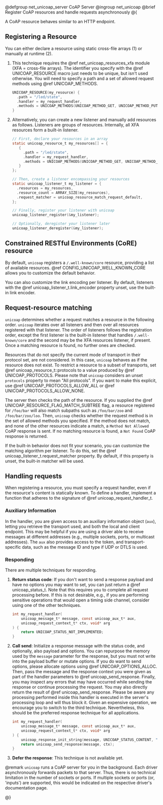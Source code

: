 @defgroup net_unicoap_server CoAP Server
@ingroup  net_unicoap
@brief    Register CoAP resources and handle requests asynchronously
@{

A CoAP resource behaves similar to an HTTP endpoint.

## Registering a Resource

You can either declare a resource using static cross-file arrays (1) or manually at runtime (2).

1. This technique requires the @ref net_unicoap_resources_xfa module (XFA = cross-file arrays).
   The identifier you specify with the @ref UNICOAP_RESOURCE macro just needs to be unique,
   but isn't used otherwise. You will need to specify a path and a set of allowed request methods
   using @ref UNICOAP_METHODS.

   ```c
   UNICOAP_RESOURCE(my_resource) {
     .path = "/led/state",
     .handler = my_request_handler,
     .methods = UNICOAP_METHODS(UNICOAP_METHOD_GET, UNICOAP_METHOD_PUT)
   }
   ```

2. Alternatively, you can create a new listener and manually add resources as follows.
   Listeners are groups of resources. Internally, all XFA resources form a built-in listener.

   ```c
   // First, declare your resources in an array
   static unicoap_resource_t my_resources[] = {
      {
        .path = "/led/state",
        .handler = my_request_handler,
        .methods = UNICOAP_METHODS(UNICOAP_METHOD_GET, UNICOAP_METHOD_PUT)
      }
   };

   // Then, create a listener encompassing your resources
   static unicoap_listener_t my_listener = {
     .resources = my_resources,
     .resource_count = ARRAY_SIZE(my_resources),
     .request_matcher = unicoap_resource_match_request_default,
   };

   // Finally, register your listener with unicoap
   unicoap_listener_register(&my_listener);

   // Optionally, deregister your listener later
   unicoap_listener_deregister(&my_listener);
   ```

## Constrained RESTful Environments (CoRE) resource

By default, `unicoap` registers a `/.well-known/core` resource, providing a list of available
resources. @ref CONFIG_UNICOAP_WELL_KNOWN_CORE allows you to customize the default behavior.

You can also customize the link encoding per listener. By default, listeners with the
@ref unicoap_listener_t.link_encoder property unset, use the built-in link encoder.

## Request-resource matching

`unicoap` determines whether a request matches a resource in the following order. `unicoap` iterates
over all listeners and then over all resources registered with that listener. The order of listeners
follows the registration order, except the first listener is the built-in listener that handles
`/.well-known/core` and the second may be the XFA resources listener, if present. Once a matching
resource is found, no further ones are checked.

Resources that do not specify the current mode of transport in their protocol set, are not
considered. In this case, `unicoap` behaves as if the resource does not exist. To restrict a
resource to a subset of transports, set @ref unicoap_resource_t::protocols to a value produced
by @ref UNICOAP_PROTOCOLS. Please note that `unicoap` considers an unset `protocols` property
to mean "All protocols". If you want to make this explicit, use @ref UNICOAP_PROTOCOLS_ALLOW_ALL or
@ref UNICOAP_PROTOCOLS_ALLOW_NONE.

The server then checks the path of the resource. If you supplied the
@ref UNICOAP_RESOURCE_FLAG_MATCH_SUBTREE flag, a resource registered for `/foo/bar` will also match
subpaths such as `/foo/bar/zoo` and `/foo/bar/zoo/loo`. Then, `unicoap` checks whether the request
method is in the set of allowed methods you specified. If the method does not match, and none of the
other resources indicate a match, a `Method Not Allowed` CoAP response is sent.
If no matching resource is found, a `Not Found` CoAP response is returned.

If the built-in
behavior does not fit your scenario, you can customize the matching algorithm per listener.
To do this, set the @ref unicoap_listener_t.request_matcher property. By default, if this property
is unset, the built-in matcher will be used.

## Handling requests

When registering a resource, you must specify a request handler, even if the resource's content
is statically known. To define a handler, implement a function that adheres to the signature of
@ref unicoap_request_handler_t.

### Auxiliary Information

In the handler, you are given access to an auxiliary information
object (`aux`), letting you retrieve the transport used, and both the local and client endpoint.
This may be helpful if you are using a driver able to receive messages at different addresses
(e.g., multiple sockets, ports, or multicast addresses). The `aux` also provides access to the
token, and transport-specific data, such as the message ID and type if UDP or DTLS is used.

### Responding

There are multiple techniques for responding.

1. **Return status code**: If you don't want to send a response payload and have no
   options you may want to set, you can just return a @ref unicoap_status_t. Note that this requires
   you to complete all request processing before. If this is not desirable, e.g., if you are
   performing sensitive operations that would open a timing side channel, consider using one of the
   other techniques.

   ```c
   int my_request_handler(
       unicoap_message_t* message, const unicoap_aux_t* aux,
       unicoap_request_context_t* ctx, void* arg
   ) {
       return UNICOAP_STATUS_NOT_IMPLEMENTED;
   }
   ```

2. **Call send**: Initialize a response message with the status code, and
  optionally, also payload and options. You can repurpose the memory used by the `message`
  parameter for the response, but you must not write into the payload buffer or mutate options.
  If you do want to send options, please allocate options using @ref UNICOAP_OPTIONS_ALLOC.
  Then, pass the message and the response context you were
  given as part of the handler parameters to @ref unicoap_send_response. Finally, you may inspect
  any errors that may have occurred while sending the response or continue processing the request.
  You may also directly return the result of @ref unicoap_send_response.
  Please be aware any processing performed inside this handler is executed in the server's
  processing loop and will thus block it. Given an expensive operation, we encourage you to switch
  to the third technique. Nevertheless, this should be the preferred response technique for all
  applications.

   ```c
   int my_request_handler(
       unicoap_message_t* message, const unicoap_aux_t* aux,
       unicoap_request_context_t* ctx, void* arg
   ) {
       unicoap_response_init_string(message, UNICOAP_STATUS_CONTENT, "Hello, World!");
       return unicoap_send_response(message, ctx);
   }
   ```

3. **Defer the response**: This technique is not available yet.



@remark
`unicoap` runs a CoAP server for you in the background. Each driver asynchronously forwards packets
to that server. Thus, there is no technical limitation in the number of sockets or ports. If
multiple sockets or ports (or, 'inputs') are supported, this would be indicated on the respective
driver's documentation page.


@}
